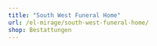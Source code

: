 ```yaml
---
title: "South West Funeral Home"
url: /el-mirage/south-west-funeral-home/
shop: Bestattungen
---
```

